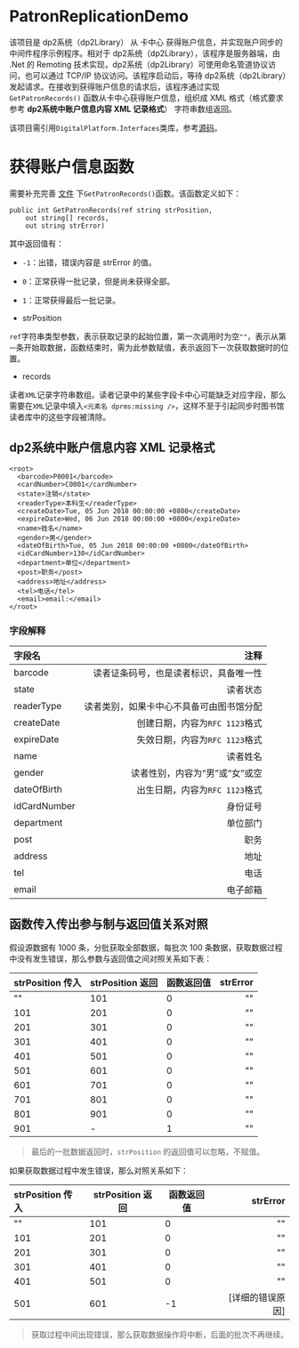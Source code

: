 # PatronReplicationDemo
该项目是 dp2系统（dp2Library） 从 卡中心 获得账户信息，并实现账户同步的中间件程序示例程序。相对于 dp2系统（dp2Library），该程序是服务器端，由 .Net 的 Remoting 技术实现，dp2系统（dp2Library）可使用命名管道协议访问，也可以通过 TCP/IP 协议访问。该程序启动后，等待 dp2系统（dp2Library）发起请求。在接收到获得账户信息的请求后，该程序通过实现 `GetPatronRecords()` 函数从卡中心获得账户信息，组织成 XML 格式（格式要求参考 **dp2系统中账户信息内容 XML 记录格式**） 字符串数组返回。

该项目需引用`DigitalPlatform.Interfaces`类库，参考[源码](https://github.com/DigitalPlatform/dp2/tree/master/DigitalPlatform.Interfaces)。

# 获得账户信息函数
需要补充完善 [文件](https://github.com/paopaofeng/PatronReplicationDemo/blob/master/PatronReplicationDemo/CardCenterServer.cs) 下`GetPatronRecords()`函数。该函数定义如下：
```
public int GetPatronRecords(ref string strPosition, 
    out string[] records, 
    out string strError)
```
其中返回值有：

- `-1`：出错，错误内容是 strError 的值。
- `0`：正常获得一批记录，但是尚未获得全部。
- `1`：正常获得最后一批记录。


- strPosition

`ref`字符串类型参数，表示获取记录的起始位置，第一次调用时为空`""`，表示从第`一`条开始取数据，函数结束时，需为此参数赋值，表示返回下一次获取数据时的位置。

- records

读者`XML`记录字符串数组。读者记录中的某些字段卡中心可能缺乏对应字段，那么需要在`XML`记录中填入`<元素名 dprms:missing />`，这样不至于引起同步时图书馆读者库中的这些字段被清除。

## dp2系统中账户信息内容 XML 记录格式

```
<root>
  <barcode>P0001</barcode> 
  <cardNumber>C0001</cardNumber> 
  <state>注销</state> 
  <readerType>本科生</readerType> 
  <createDate>Tue, 05 Jun 2018 00:00:00 +0800</createDate> 
  <expireDate>Wed, 06 Jun 2018 00:00:00 +0800</expireDate> 
  <name>姓名</name> 
  <gender>男</gender> 
  <dateOfBirth>Tue, 05 Jun 2018 00:00:00 +0800</dateOfBirth> 
  <idCardNumber>130</idCardNumber> 
  <department>单位</department> 
  <post>职务</post> 
  <address>地址</address> 
  <tel>电话</tel> 
  <email>email:</email> 
</root>
```
### 字段解释
|  字段名   |  注释  |
|:----------|---------:|
| barcode | 读者证条码号，也是读者标识，具备唯一性|
| state | 读者状态 |
| readerType | 读者类别，如果卡中心不具备可由图书馆分配 |
| createDate | 创建日期，内容为`RFC 1123`格式 |
| expireDate | 失效日期，内容为`RFC 1123`格式 |
| name | 读者姓名 |
| gender | 读者性别，内容为“男”或“女”或空 |
| dateOfBirth | 出生日期，内容为`RFC 1123`格式 |
| idCardNumber | 身份证号 |
| department | 单位部门 |
| post | 职务 |
| address | 地址 |
| tel | 电话 |
| email | 电子邮箱 |

## 函数传入传出参与制与返回值关系对照
假设源数据有 1000 条，分批获取全部数据，每批次 100 条数据，获取数据过程中没有发生错误，那么参数与返回值之间对照关系如下表：

| strPosition 传入 | strPosition 返回 | 函数返回值 | strError |
|:----------|---------|---------|---------:|
| "" | 101 | 0 | "" |
| 101 | 201 | 0 | "" |
| 201 | 301 | 0 | "" |
| 301 | 401 | 0 | "" |
| 401 | 501 | 0 | "" |
| 501 | 601 | 0 | "" |
| 601 | 701 | 0 | "" |
| 701 | 801 | 0 | "" |
| 801 | 901 | 0 | "" |
| 901 | - | 1 | "" |

>最后的一批数据返回时，`strPosition` 的返回值可以忽略，不赋值。


如果获取数据过程中发生错误，那么对照关系如下：

| strPosition 传入 | strPosition 返回 | 函数返回值 | strError |
|:----------|---------|---------|---------:|
| "" | 101 | 0 | "" |
| 101 | 201 | 0 | "" |
| 201 | 301 | 0 | "" |
| 301 | 401 | 0 | "" |
| 401 | 501 | 0 | "" |
| 501 | 601 | -1 | [详细的错误原因] |

>获取过程中间出现错误，那么获取数据操作将中断，后面的批次不再继续。